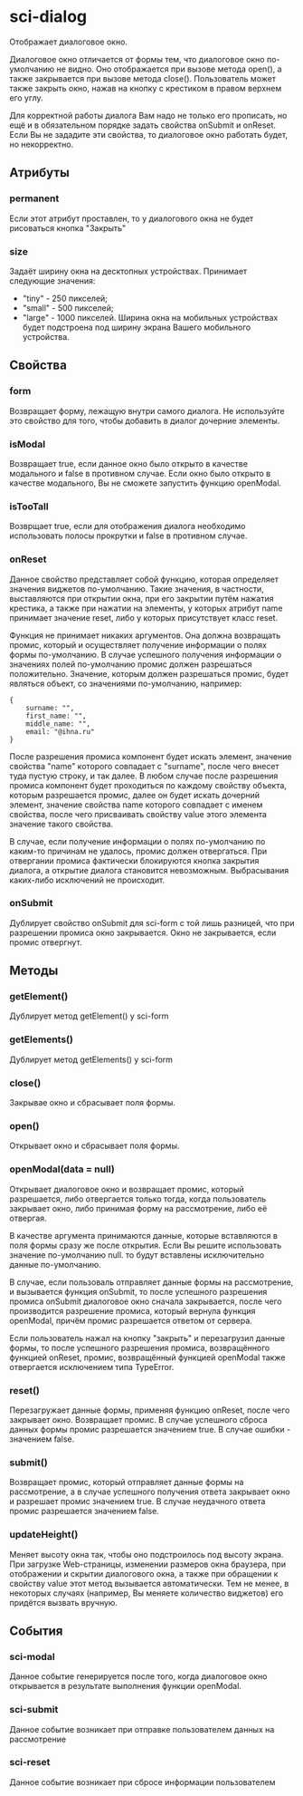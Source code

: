 # sci-dialog

Отображает диалоговое окно.

Диалоговое окно отличается от формы тем, что диалоговое окно по-умолчанию не видно. Оно отображается при вызове
метода open(), а также закрывается при вызове метода close(). Пользователь может также закрыть окно, нажав на
кнопку с крестиком в правом верхнем его углу.

Для корректной работы диалога Вам надо не только его прописать, но ещё и в обязательном порядке задать
свойства onSubmit и onReset. Если Вы не зададите эти свойства, то диалоговое окно работать будет, но некорректно.

## Атрибуты

### permanent

Если этот атрибут проставлен, то у диалогового окна не будет рисоваться кнопка "Закрыть"

### size

Задаёт ширину окна на десктопных устройствах. Принимает следующие значения:
* "tiny" - 250 пикселей;
* "small" - 500 пикселей;
* "large" - 1000 пикселей.
Ширина окна на мобильных устройствах будет подстроена под ширину экрана Вашего мобильного устройства.

## Свойства

### form

Возвращает форму, лежащую внутри самого диалога. Не используйте это свойство для того, чтобы добавить в диалог
дочерние элементы.

### isModal

Возвращает true, если данное окно было открыто в качестве модального и false в противном случае. Если окно было
открыто в качестве модального, Вы не сможете запустить функцию openModal.

### isTooTall

Возврщает true, если для отображения диалога необходимо использовать полосы прокрутки и false в противном случае.

### onReset

Данное свойство представляет собой функцию, которая определяет значения виджетов по-умолчанию. Такие значения,
в частности, выставляются при открытии окна, при его закрытии путём нажатия крестика, а также при нажатии на
элементы, у которых атрибут name принимает значение reset, либо у которых присутствует класс reset.

Функция не принимает никаких аргументов. Она должна возвращать промис, который и осуществляет получение информации
о полях формы по-умолчанию. В случае успешного получения информации о значениях полей по-умолчанию промис должен
разрешаться положительно. Значение, которым должен разрешаться промис, будет являться объект, со значениями по-умолчанию,
например:

```
{
    surname: "",
    first_name: "",
    middle_name: "",
    email: "@ihna.ru"
}
```

После разрешения промиса компонент будет искать элемент, значение свойства "name" которого совпадает с "surname",
после чего внесет туда пустую строку, и так далее. В любом случае после разрешения промиса компонент будет проходиться
по каждому свойству объекта, которым разрешается промис, далее он будет искать дочерний элемент, значение свойства
name которого совпадает с именем свойства, после чего присваивать свойству value этого элемента значение такого свойства.

В случае, если получение информации о полях по-умолчанию по каким-то причинам не удалось, промис должен отвергаться.
При отвергании промиса фактически блокируются кнопка закрытия диалога, а открытие диалога становится невозможным.
Выбрасывания каких-либо исключений не происходит.

### onSubmit

Дублирует свойство onSubmit для sci-form с той лишь разницей, что при разрешении промиса окно закрывается.
Окно не закрывается, если промис отвергнут.

## Методы

### getElement()

Дублирует метод getElement() у sci-form

### getElements()

Дублирует метод getElements() у sci-form

### close()

Закрывае окно и сбрасывает поля формы.

### open()

Открывает окно и сбрасывает поля формы.

### openModal(data = null)

Открывает диалоговое окно и возвращает промис, который разрешается, либо отвергается только тогда, когда пользователь
закрывает окно, либо принимая форму на рассмотрение, либо её отвергая.

В качестве аргумента принимаются данные, которые вставляются в поля формы сразу же после открытия. Если Вы решите
использовать значение по-умолчанию null. то будут вставлены исключительно данные по-умолчанию.

В случае, если пользоваль отправляет данные формы на рассмотрение, и вызывается функция onSubmit, то после успешного
разрешения промиса onSubmit диалоговое окно сначала закрывается, после чего производится разрешение промиса, который
вернула функция openModal, причём промис разрешается ответом от сервера.

Если пользователь нажал на кнопку "закрыть" и перезагрузил данные формы, то после успешного разрешения промиса,
возвращённого функцией onReset, промис, возвращённый функцией openModal также отвергается исключением типа TypeError.

### reset()

Перезагружает данные формы, применяя функцию onReset, после чего закрывает окно. Возвращает промис. В случае
успешного сброса данных формы промис разрешается значением true. В случае ошибки - значением false.

### submit()

Возвращает промис, который отправляет данные формы на рассмотрение, а в случае успешного получения ответа
закрывает окно и разрешает промис значением true. В случае неудачного ответа промис разрешается значением false.

### updateHeight()

Меняет высоту окна так, чтобы оно подстроилось под высоту экрана. При загрузке Web-страницы, изменении размеров
окна браузера, при отображении и скрытии диалогового окна, а также при обращении к свойству value этот метод вызывается
автоматически. Тем не менее, в некоторых случаях (например, Вы меняете количество виджетов) его придётся вызвать
вручную.

## События

### sci-modal

Данное событие генерируется после того, когда диалоговое окно открывается в результате выполнения функции openModal.

### sci-submit

Данное событие возникает при отправке пользователем данных на рассмотрение

### sci-reset

Данное событие возникает при сбросе информации пользователем